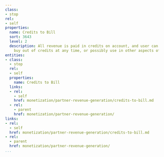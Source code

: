 ```yaml
---
class:
- stop
rel:
- self
properties:
  name: Credits to Bill
  sort: 3643
  level: 2
  description: All revenue is paid in credits on account, and user can decide to get
    buy out of credits at any time, or possibly use in other aspects of system operation.
entities:
- class:
  - stop
  rel:
  - self
  properties:
    name: Credits to Bill
  links:
  - rel:
    - self
    href: monetization/partner-revenue-generation/credits-to-bill.md
  - rel:
    - parent
    href: monetization/partner-revenue-generation/
links:
- rel:
  - self
  href: monetization/partner-revenue-generation/credits-to-bill.md
- rel:
  - parent
  href: monetization/partner-revenue-generation/
...
```

